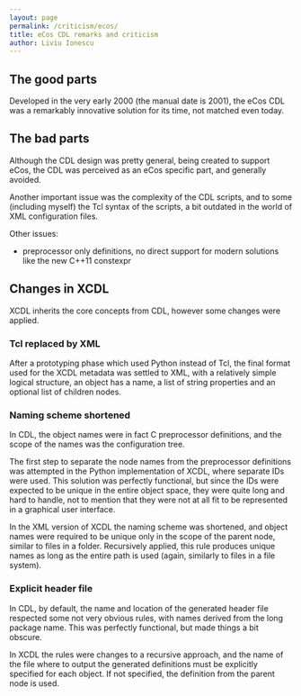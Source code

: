 ```yaml
---
layout: page
permalink: /criticism/ecos/
title: eCos CDL remarks and criticism
author: Liviu Ionescu
---
```


## The good parts

Developed in the very early 2000 (the manual date is 2001), the eCos CDL was a remarkably innovative solution for its time, not matched even today.

## The bad parts

Although the CDL design was pretty general, being created to support eCos, the CDL was perceived as an eCos specific part, and generally avoided.

Another important issue was the complexity of the CDL scripts, and to some (including myself) the Tcl syntax of the scripts, a bit outdated in the world of XML configuration files.

Other issues:

-   preprocessor only definitions, no direct support for modern solutions like the new C++11 constexpr

## Changes in XCDL

XCDL inherits the core concepts from CDL, however some changes were applied.

### Tcl replaced by XML

After a prototyping phase which used Python instead of Tcl, the final format used for the XCDL metadata was settled to XML, with a relatively simple logical structure, an object has a name, a list of string properties and an optional list of children nodes.

### Naming scheme shortened

In CDL, the object names were in fact C preprocessor definitions, and the scope of the names was the configuration tree.

The first step to separate the node names from the preprocessor definitions was attempted in the Python implementation of XCDL, where separate IDs were used. This solution was perfectly functional, but since the IDs were expected to be unique in the entire object space, they were quite long and hard to handle, not to mention that they were not at all fit to be represented in a graphical user interface.

In the XML version of XCDL the naming scheme was shortened, and object names were required to be unique only in the scope of the parent node, similar to files in a folder. Recursively applied, this rule produces unique names as long as the entire path is used (again, similarly to files in a file system).

### Explicit header file

In CDL, by default, the name and location of the generated header file respected some not very obvious rules, with names derived from the long package name. This was perfectly functional, but made things a bit obscure.

In XCDL the rules were changes to a recursive approach, and the name of the file where to output the generated definitions must be explicitly specified for each object. If not specified, the definition from the parent node is used.
